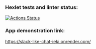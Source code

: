 ### Hexlet tests and linter status:
[![Actions Status](https://github.com/Elflight/frontend-project-12/actions/workflows/hexlet-check.yml/badge.svg)](https://github.com/Elflight/frontend-project-12/actions)

### App demonstration link:
https://slack-like-chat-ieki.onrender.com/